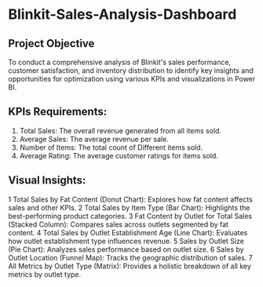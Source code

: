 # Blinkit-Sales-Analysis-Dashboard
## Project Objective
To conduct a comprehensive analysis of Blinkit's sales performance, customer satisfaction, and inventory distribution to identify key insights and opportunities for optimization using various KPIs and visualizations in Power BI.

## KPIs Requirements:
1. Total Sales: The overall revenue generated from all items sold.
2. Average Sales: The average revenue per sale.
3. Number of Items: The total count of Different items sold.
4. Average Rating: The average customer ratings for items sold.

## Visual Insights:
1️ Total Sales by Fat Content (Donut Chart): Explores how fat content affects sales and other KPIs.
2️ Total Sales by Item Type (Bar Chart): Highlights the best-performing product categories.
3️ Fat Content by Outlet for Total Sales (Stacked Column): Compares sales across outlets segmented by fat content.
4️ Total Sales by Outlet Establishment Age (Line Chart): Evaluates how outlet establishment type influences revenue.
5️ Sales by Outlet Size (Pie Chart): Analyzes sales performance based on outlet size.
6️ Sales by Outlet Location (Funnel Map): Tracks the geographic distribution of sales.
7️ All Metrics by Outlet Type (Matrix): Provides a holistic breakdown of all key metrics by outlet type.
